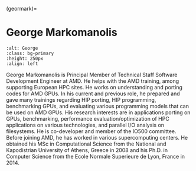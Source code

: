 <head>
  <meta charset="UTF-8">
  <meta name="description" content="George Markomanolis">
  <meta name="keywords" content="AMD GPU, HPC, MI300, MI250, ROCm, blog, contributor, blog author">
</head>

(geormark)=

# George Markomanolis

```{image} ./data/George-Markomanolis.jpg
:alt: George
:class: bg-primary
:height: 250px
:align: left
```

George Markomanolis is Principal Member of Technical Staff Software
Development Engineer at AMD. He helps with the AMD training, among
supporting European HPC sites. He works on understanding and porting
codes for AMD GPUs. In his current and previous role, he prepared
and gave many trainings regarding HIP porting, HIP programming,
benchmarking GPUs, and evaluating various programming models that can
be used on AMD GPUs. His research interests are in applications
porting on GPUs, benchmarking, performance evaluation/optimization
of HPC applications on various technologies, and parallel I/O analysis
on filesystems. He is co-developer and member of the IO500 committee.
Before joining AMD, he has worked in various supercomputing centers.
He obtained his MSc in Computational Science from the National and
Kapodistrian University of Athens, Greece in 2008 and his Ph.D. in
Computer Science from the Ecole Normale Superieure de Lyon, France in 2014.
